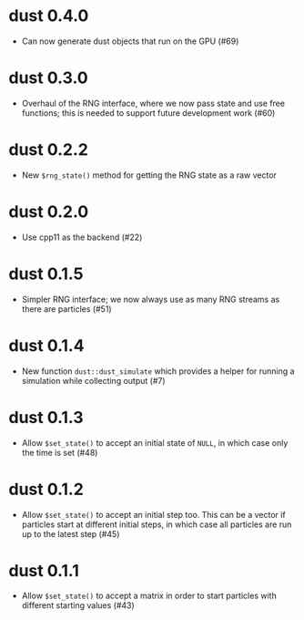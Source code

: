 # dust 0.4.0

* Can now generate dust objects that run on the GPU (#69)

# dust 0.3.0

* Overhaul of the RNG interface, where we now pass state and use free functions; this is needed to support future development work (#60)

# dust 0.2.2

* New `$rng_state()` method for getting the RNG state as a raw vector

# dust 0.2.0

* Use cpp11 as the backend (#22)

# dust 0.1.5

* Simpler RNG interface; we now always use as many RNG streams as there are particles (#51)

# dust 0.1.4

* New function `dust::dust_simulate` which provides a helper for running a simulation while collecting output (#7)

# dust 0.1.3

* Allow `$set_state()` to accept an initial state of `NULL`, in which case only the time is set (#48)

# dust 0.1.2

* Allow `$set_state()` to accept an initial step too. This can be a vector if particles start at different initial steps, in which case all particles are run up to the latest step (#45)

# dust 0.1.1

* Allow `$set_state()` to accept a matrix in order to start particles with different starting values (#43)

